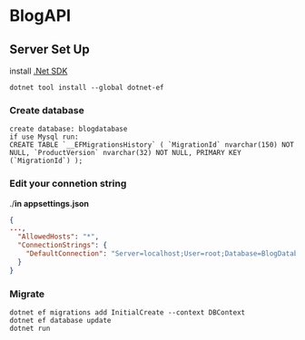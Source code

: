 # BlogAPI

## Server Set Up

install [.Net SDK](https://dotnet.microsoft.com/download)

```
dotnet tool install --global dotnet-ef
```
### Create database 
```
create database: blogdatabase
if use Mysql run:
CREATE TABLE `__EFMigrationsHistory` ( `MigrationId` nvarchar(150) NOT NULL, `ProductVersion` nvarchar(32) NOT NULL, PRIMARY KEY (`MigrationId`) );
```
### Edit your connetion string
./__in appsettings.json__
```json
{
...,
  "AllowedHosts": "*",
  "ConnectionStrings": {
    "DefaultConnection": "Server=localhost;User=root;Database=BlogDatabase;" << Your connection string
  }
}
```

### Migrate
```
dotnet ef migrations add InitialCreate --context DBContext
dotnet ef database update
dotnet run
```
